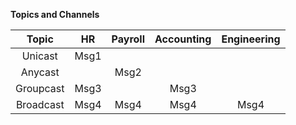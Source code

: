**Topics and Channels**

|Topic      | HR      | Payroll     |Accounting     |Engineering       |
|:---------:|:-------:|:-----------:|:-------------:|:----------------:|
|Unicast    | Msg1    |             |               |                  |
|Anycast    |         | Msg2        |               |                  |
|Groupcast  |Msg3     |             | Msg3          |                  |
|Broadcast  |Msg4     |Msg4         | Msg4          |Msg4              |

